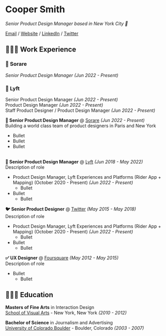 # Cooper Smith

_Senior Product Design Manager based in New York City 🗽_ <br>

[Email](mailto:coopersmi@gmail.com) / [Website](https://coopsmith.co/) / [LinkedIn](https://www.linkedin.com/in/coopersmith/) / [Twitter](https://twitter.com/coops/) 

## 👨🏻‍💻 Work Experience

### 🏀 Sorare 
_Senior Product Design Manager_ _(Jun 2022 - Present)_ <br>


### 🚙 Lyft
Senior Product Design Manager _(Jun 2022 - Present)_ <br>
Product Design Manager _(Jun 2022 - Present)_ <br>
Staff Product Designer / Product Design Manager _(Jun 2022 - Present)_ <br>



**🏀 Senior Product Design Manager** @ [Sorare](https://sorare.com/) _(Jun 2022 - Present)_ <br>
Building a world class team of product designers in Paris and New York
  - Bullet
  - Bullet
  - Bullet
<br><br>

**🚙 Senior Product Design Manager** @ [Lyft](https://sorare.com/) _(Jun 2018 - May 2022)_ <br>
Description of role
  - Product Design Manager, Lyft Experiences and Platforms  (Rider App + Mapping) (October 2020 - Present)  _(Jun 2022 - Present)_
    - Bullet
  - Bullet
    - Bullet

**🐦 Senior Product Designer** @ [Twitter](https://twitter.com/) _(May 2015 - May 2018)_ <br>
Description of role
  - Product Design Manager, Lyft Experiences and Platforms  (Rider App + Mapping) (October 2020 - Present)  _(Jun 2022 - Present)_
    - Bullet
  - Bullet
    - Bullet   
    
**✅ UX Designer** @ [Foursquare](https://foursquare.com/) _(May 2012 - May 2015)_ <br>
Description of role
  - Bullet
    - Bullet 
    
## 👨🏻‍🎓 Education

**Masters of Fine Arts** in Interaction Design<br>
[School of Visual Arts](https://https://interactiondesign.sva.edu/) - New York, New York _(2010 - 2012)_ <br>

**Bachelor of Science** in Journalism and Advertising<br>
[University of Colorado Boulder](https://www.colorado.edu/) - Boulder, Colorado _(2003 - 2007)_